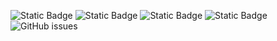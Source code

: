 ![Static Badge](https://img.shields.io/badge/blacklists-61-000000) ![Static Badge](https://img.shields.io/badge/blacklisted-2918743-cc0000) ![Static Badge](https://img.shields.io/badge/whitelisted-2250-00CC00) ![Static Badge](https://img.shields.io/badge/streaming_blacklist-28107-000000) ![GitHub issues](https://img.shields.io/github/issues/fabriziosalmi/blacklists)

